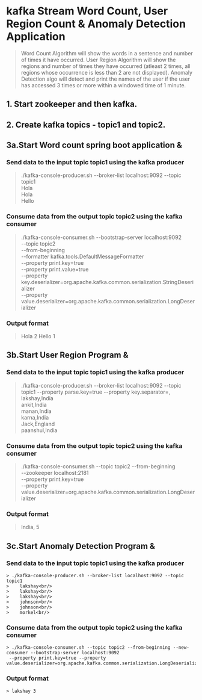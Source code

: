 # kafka Stream Word Count, User Region Count & Anomaly Detection Application

  > Word Count Algorithm will show the words in a sentence and number of times it have occurred.
  > User Region Algorithm will show the regions and number of times they have occurred (atleast 2 times, all regions whose occurrence is less than 2 are not displayed).
  > Anomaly Detection algo will detect and print the names of the user if the user has accessed 3 times or more within a windowed time of 1 minute.

## 1. Start zookeeper and then kafka.

## 2. Create kafka topics - topic1 and topic2.

## 3a.Start Word count spring boot application &

  ### Send data to the input topic topic1 using the kafka producer

  > ./kafka-console-producer.sh --broker-list localhost:9092 --topic topic1 <br/>
   Hola<br/>
   Hola<br/>
   Hello<br/>

  ### Consume data from the output topic topic2 using the kafka consumer

  > ./kafka-console-consumer.sh --bootstrap-server localhost:9092 \
  >     --topic topic2 \
  >     --from-beginning \
  >     --formatter kafka.tools.DefaultMessageFormatter \
  >     --property print.key=true \
  >     --property print.value=true \
  >     --property key.deserializer=org.apache.kafka.common.serialization.StringDeserializer \
  >     --property value.deserializer=org.apache.kafka.common.serialization.LongDeserializer

  ### Output format

  >    Hola  2
  >    Hello 1

## 3b.Start User Region Program &

  ### Send data to the input topic topic1 using the kafka producer
  > ./kafka-console-producer.sh --broker-list localhost:9092 --topic topic1 --property parse.key=true --property key.separator=, <br/>
  >    lakshay,India<ENTER><br/>
  >    ankit,India<ENTER><br/>
  >    manan,India<ENTER><br/>
  >    karna,India<ENTER><br/>
  >    Jack,England<ENTER><br/>
  >    paanshul,India<ENTER><br/>

  ### Consume data from the output topic topic2 using the kafka consumer

  > ./kafka-console-consumer.sh --topic topic2 --from-beginning \
  >       --zookeeper localhost:2181 \
  >       --property print.key=true \
  >       --property value.deserializer=org.apache.kafka.common.serialization.LongDeserializer

  ### Output format
  > India, 5

## 3c.Start Anomaly Detection Program &

  ### Send data to the input topic topic1 using the kafka producer
    > ./kafka-console-producer.sh --broker-list localhost:9092 --topic topic1
    >    lakshay<br/>
    >    lakshay<br/>
    >    lakshay<br/>
    >    johnson<br/>
    >    johnson<br/>
    >    morkel<br/>

  ### Consume data from the output topic topic2 using the kafka consumer
    > ./kafka-console-consumer.sh --topic topic2 --from-beginning --new-consumer --bootstrap-server localhost:9092
     --property print.key=true --property value.deserializer=org.apache.kafka.common.serialization.LongDeserializer

  ### Output format
    > lakshay 3



